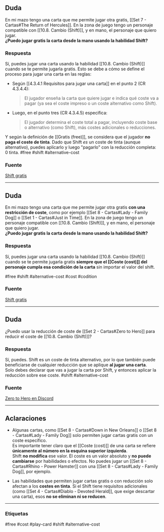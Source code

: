 ## Duda

En mi mazo tengo una carta que me permite jugar otra gratis, [[Set 7 - Cartas#The Return of Hercules]]. En la zona de juego tengo un personaje compatible con [[10.8. Cambio (Shift)]], y en mano, el personaje que quiero jugar.  
**¿Puedo jugar gratis la carta desde la mano usando la habilidad Shift?**
### Respuesta
Sí, puedes jugar una carta usando la habilidad [[10.8. Cambio (Shift)]] cuando se te permite jugarla gratis. Esto se debe a cómo se define el proceso para jugar una carta en las reglas:

- Según [[4.3.4.1 Requisitos para jugar una carta]] en el punto 2 (CR 4.3.4.4):
    
    > El jugador enseña la carta que quiere jugar e indica qué coste va a pagar (ya sea el coste impreso o un coste alternativo como Shift).
    
- Luego, en el punto tres (CR 4.3.4.5) especifica:

    > El jugador determina el coste total a pagar, incluyendo coste base o alternativo (como Shift), más costes adicionales o reducciones.
    
Y según la definición de [[Gratis (free)]], se considera que el jugador **no paga el coste de tinta**. Dado que Shift _es_ un coste de tinta (aunque alternativo), puedes aplicarlo y luego "pagarlo" con la reducción completa: 0 tinta.
#free #shift #alternative-cost 
### Fuente

[Shift gratis](https://discord.com/channels/1239209810654793730/1353538874386944212)

---
## Duda

En mi mazo tengo una carta que me permite jugar otra gratis **con una restricción de coste**, como por ejemplo [[Set 8 - Cartas#Lady - Family Dog]] o [[Set 1 - Cartas#Just in Time]]. En la zona de juego tengo un personaje compatible con [[10.8. Cambio (Shift)]], y en mano, el personaje que quiero jugar.  
**¿Puedo jugar gratis la carta desde la mano usando la habilidad Shift?**
### Respuesta
Sí, puedes jugar una carta usando la habilidad [[10.8. Cambio (Shift)]] cuando se te permite jugarla gratis **siempre que el [[Coste (cost)]] del personaje cumpla esa condición de la carta** sin importar el valor del shift.

#free #shift #alternative-cost #cost #codition
### Fuente

[Shift gratis](https://discord.com/channels/1239209810654793730/1353538874386944212)

---
## Duda

¿Puedo usar la reducción de coste de [[Set 2 - Cartas#Zero to Hero]] para reducir el coste de [[10.8. Cambio (Shift)]]?
### Respuesta

Sí, puedes. Shift es un coste de tinta alternativo, por lo que también puede beneficiarse de cualquier reducción que se aplique **al jugar una carta**.  
Solo debes declarar que vas a jugar la carta por Shift, y entonces aplicar la reducción sobre ese coste.
#shift #alternative-cost 
### Fuente

[Zero to Hero en Discord](https://discord.com/channels/1239209810654793730/1396870349374754939/1396870349374754939)

---

## Aclaraciones

- Algunas cartas, como [[Set 8 - Cartas#Down in New Orleans]] o [[Set 8 - Cartas#Lady - Family Dog]] solo permiten jugar cartas gratis con un coste específico.  
    Es importante tener claro que el [[Coste (cost)]] de una carta se refiere **únicamente al número en la esquina superior izquierda**.  
    Shift **no modifica** ese valor. El coste es un valor absoluto y **no puede cambiarse** por habilidades o efectos. No puedes jugar un [[Set 8 - Cartas#Rhino - Power Hamster]] con una [[Set 8 - Cartas#Lady - Family Dog]], por ejemplo.
    
- Las habilidades que permiten jugar cartas gratis o con reducción solo afectan a los **costes en tinta**.  Si el Shift tiene requisitos adicionales (como [[Set 4 - Cartas#Diablo - Devoted Herald]], que exige descartar una carta), esos **no se eliminan ni se reducen**.
    

---

### Etiquetas
#free #cost #play-card #shift #alternative-cost